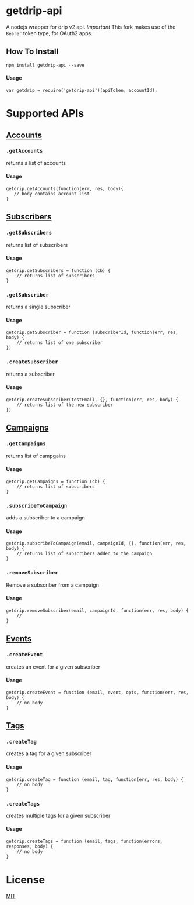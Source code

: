 # getdrip-api
A nodejs wrapper for drip  v2 api. *Important* This fork makes use of the `Bearer` token type, for OAuth2 apps.

## How To Install

```
npm install getdrip-api --save
```

#### Usage
    var getdrip = require('getdrip-api')(apiToken, accountId);

# Supported APIs

## [Accounts](https://www.getdrip.com/docs/rest-api#accounts)

### `.getAccounts`
returns a list of accounts
#### Usage
    getdrip.getAccounts(function(err, res, body){
       // body contains account list
    }

## [Subscribers](https://www.getdrip.com/docs/rest-api#subscribers)

### `.getSubscribers`
 returns list of subscribers
#### Usage
    getdrip.getSubscribers = function (cb) {
        // returns list of subscribers
    }

### `.getSubscriber`
returns a single subscriber
#### Usage
    getdrip.getSubscriber = function (subscriberId, function(err, res, body) {
        // returns list of one subscriber
    })

### `.createSubscriber`
returns a subscriber
#### Usage
    getdrip.createSubscriber(testEmail, {}, function(err, res, body) {
        // returns list of the new subscriber
    })

## [Campaigns](https://www.getdrip.com/docs/rest-api#campaigns)

### `.getCampaigns`
returns list of campgains
#### Usage
    getdrip.getCampaigns = function (cb) {
        // returns list of subscribers
    }

### `.subscribeToCampaign`
adds a subscriber to a campaign
#### Usage
    getdrip.subscribeToCampaign(email, campaignId, {}, function(err, res, body) {
        // returns list of subscribers added to the campaign
    }

### `.removeSubscriber`
Remove a subscriber from a campaign
#### Usage
    getdrip.removeSubscriber(email, campaignId, function(err, res, body) {
        //
    }


## [Events](https://www.getdrip.com/docs/rest-api#events)

### `.createEvent`
creates an event for a given subscriber
#### Usage
    getdrip.createEvent = function (email, event, opts, function(err, res, body) {
        // no body
    }

## [Tags](https://www.getdrip.com/docs/rest-api#tags)

### `.createTag`
creates a tag for a given subscriber
#### Usage
    getdrip.createTag = function (email, tag, function(err, res, body) {
        // no body
    }

### `.createTags`
creates multiple tags for a given subscriber
#### Usage
    getdrip.createTags = function (email, tags, function(errors, responses, body) {
        // no body
    }

# License
[MIT](https://github.com/eatrero/getdrip-api/blob/master/MIT-LICENSE.txt)
